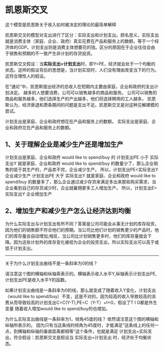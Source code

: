 # 凯恩斯交叉

这个模型是凯恩斯关于收入如何被决定的理论的最简单解释

凯恩斯交叉的模型对支出进行了区分：实际支出和计划支出。顾名思义，实际支出就是消费主体（家庭、企业、政府）真实花费在产品和服务上的数额，等于一个经济体的GDP。计划支出则是消费主体想要花的钱。区分的原因在于企业往往会由于销售和预期的不一致产生非计划的存货投资。 

凯恩斯交叉假设：当**实际支出=计划支出**时，即Y=PE，经济就会处于一个均衡的状态。这样的假设背后的思想是，当计划实现时，人们没有理由改变当下的行为。这符合理性人的假设。

在“通论”中，凯恩斯提出经济的总收入在短期内主要由家庭，企业和政府的支出计划决定。 越多的人想要消费，公司可以销售越多的商品和服务。 公司可以销售的商品和服务越多，他们选择生产的产出越多，他们将选择聘用的工人越多。 凯恩斯认为，经济衰退和萧条期间的问题是支出不足。凯恩斯交叉是对这种见解建模的尝试。


计划支出是家庭、企业和政府想花在产品和服务上的数额。
实际支出是家庭、企业和政府花在产品和服务上的数额。


## 1、关于理解企业是减少生产还是增加生产
计划支出是家庭、企业和政府 would like to spend/buy 的
计划支出PE 小于 实际支出Y 就是家庭、企业和政府 would like to spend/buy 的数量少了，那么企业销售的低于其生产的，产品卖不完，企业减少生产。
所以，计划支出PE<实际支出Y  企业减少生产
计划支出PE 大于 实际支出Y 就是家庭、企业和政府 would like to spend/buy 的数量多了，那么企业通过减少存货来满足多出来那些购买需求，当企业看到自己的存货减少时，企业就雇佣更多工人增加生产。
所以，计划支出E>实际支出Y  企业增加生产

## 2、增加生产和减少生产怎么让经济达到均衡
为什么实际支出与计划支出有所不同？答案是公司可能会从事无计划的库存投资，因为他们的销售额不符合他们的预期。当公司比他们计划的销售更少的产品时，他们的库存量会自动增加;相反，当公司比计划销售更多时，他们的库存量就会下降。因为这些计划外的库存变化被视为企业的投资支出，所以实际支出可以高于或低于计划支出。


---
关于为什么计划支出曲线不是一条斜率为0的线？

请注意这个图的横轴和纵轴索表示的。横轴表示收入水平Y,纵轴表示计划支出PE,计划支出PE是收入水平Y的函数。

如果计划支出曲线是一条斜率为0的线，那么就变成了随着收入Y变化，计划支出（would like to spend/buy）不变，这是不对的，因为较高的收入导致较高的消费从而导致较高的计划支出C=C(Y-T),PE=C（Y-T）+I+G，假设了T I G都是外生变量 随着收入增加would like to spend/buy的也增加。

为什么实际支出曲线是一条斜率为1，倾角45度的线？
依然请注意这个图的横轴和纵轴所表示的。
因为只有当这条线的倾角为45度时，才能满足“这条线上的任何一点，到横轴和纵轴的垂直距离都相等”这个条件，也就是满足 计划支出=实际支出，符合假设：凯恩斯交叉是假设当 实际支出=计划支出 时，经济处于均衡状态。



